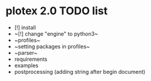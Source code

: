 # plotex 2.0 TODO list

* [!] install
* ~[!] change "engine" to python3~
* ~profiles~
* ~setting packages in profiles~
* ~parser~
* requirements
* examples
* postprocessing (adding string after begin document)
